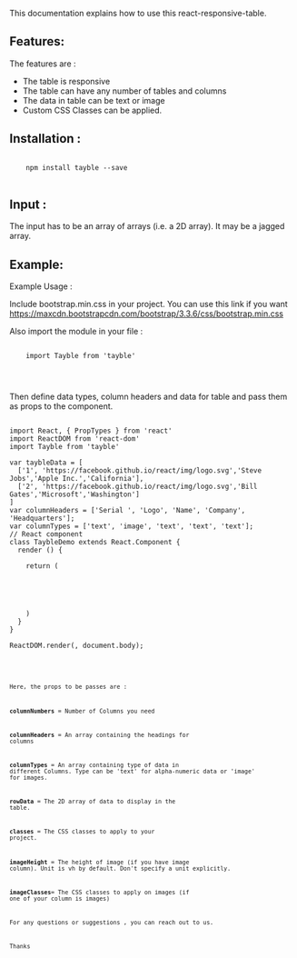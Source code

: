 
This documentation explains how to use this react-responsive-table.
## Features:
The features are :
* The table is responsive 
* The table can have any number of tables and columns 
* The data in table can be text or image 
* Custom CSS Classes can be applied. 

## Installation :
<pre>
<code>
    npm install tayble --save
</code>
</pre>

## Input : 
The input has to be an array of arrays (i.e. a 2D array).
        It may be a jagged array.  

## Example:
Example Usage :

Include bootstrap.min.css in your project. You can use this link if you want https://maxcdn.bootstrapcdn.com/bootstrap/3.3.6/css/bootstrap.min.css
 
Also import the module in your file :
<pre>
<code>
    import Tayble from 'tayble'
</pre>
</code>

Then  define data types, column headers and data for table and pass them as props to the component.
<pre>
<code>
import React, { PropTypes } from 'react'
import ReactDOM from 'react-dom'
import Tayble from 'tayble'

var taybleData = [
  ['1', 'https://facebook.github.io/react/img/logo.svg','Steve Jobs','Apple Inc.','California'],
  ['2', 'https://facebook.github.io/react/img/logo.svg','Bill Gates','Microsoft','Washington']
]
var columnHeaders = ['Serial ', 'Logo', 'Name', 'Company',  'Headquarters'];
var columnTypes = ['text', 'image', 'text', 'text', 'text'];
// React component
class TaybleDemo extends React.Component {
  render () {

    return (
      <div>
        <Tayble 
          columnNumbers = '5'  
          columnHeaders = {columnHeaders} 
          columnTypes = {columnTypes} 
          rowData = {taybleData} 
          classes= ' table table-responsive table-bordered table-striped '
          imageHeight = '15'
          imageClasses = 'img img-responsive'/>
      </div>
    )
  }
}

ReactDOM.render(<TaybleDemo />, document.body);
 <code/>
</pre>

Here, the props to be passes are :

**columnNumbers** = Number of Columns you need

**columnHeaders** = An array containing the headings for columns

**columnTypes**   = An array containing type of data in different Columns.
                Type can be 'text' for alpha-numeric data or 'image' for images.

**rowData**       = The 2D array of data to display in the table.

**classes**       = The CSS classes to apply to your project.

**imageHeight** = The height of image (if you have image column). Unit is vh by default. Don't specify a unit explicitly.

**imageClasses**= The CSS classes to apply on images (if one of your column is images)



For any questions or suggestions , you can reach out to us.


Thanks 
